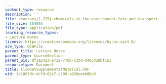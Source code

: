 ```yaml
---
content_type: resource
description: ''
file: /courses/1-725j-chemicals-in-the-environment-fate-and-transport-fall-2004/1b1867dcdc7d62e7c209a920eee66bc0_FlownetSupplementalMaterial.PDF
file_size: 154055
file_type: application/pdf
learning_resource_types:
- Lecture Notes
license: https://creativecommons.org/licenses/by-nc-sa/4.0/
ocw_type: OCWFile
parent_title: Lecture Notes
parent_type: CourseSection
parent_uid: df1a2423-e732-778b-c3bd-d403d28bf163
resourcetype: Document
title: FlownetSupplementalMaterial.PDF
uid: 1b1867dc-dc7d-62e7-c209-a920eee66bc0
---
```

